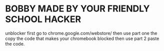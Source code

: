 # BOBBY MADE BY YOUR FRIENDLY SCHOOL HACKER
unblocker first go to chrome.google.com/webstore/ then use part one the copy the code that makes your chromebook blocked then use part 2 paste the code.
